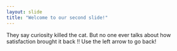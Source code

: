 ```yaml
---
layout: slide
title: "Welcome to our second slide!"
---
```

They say curiosity killed the cat. But no one ever talks about how satisfaction brought it back !!
Use the left arrow to go back!
